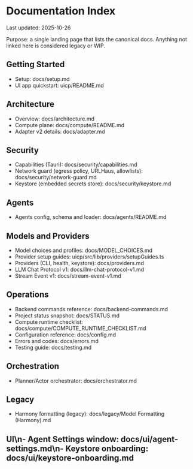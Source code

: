 # Documentation Index

Last updated: 2025-10-26

Purpose: a single landing page that lists the canonical docs. Anything not linked here is considered legacy or WIP.

## Getting Started
- Setup: docs/setup.md
- UI app quickstart: uicp/README.md

## Architecture
- Overview: docs/architecture.md
- Compute plane: docs/compute/README.md
- Adapter v2 details: docs/adapter.md

## Security
- Capabilities (Tauri): docs/security/capabilities.md
- Network guard (egress policy, URLHaus, allowlists): docs/security/network-guard.md
- Keystore (embedded secrets store): docs/security/keystore.md

## Agents
- Agents config, schema and loader: docs/agents/README.md

## Models and Providers
- Model choices and profiles: docs/MODEL_CHOICES.md
- Provider setup guides: uicp/src/lib/providers/setupGuides.ts
- Providers (CLI, health, keystore): docs/providers.md
- LLM Chat Protocol v1: docs/llm-chat-protocol-v1.md
- Stream Event v1: docs/stream-event-v1.md

## Operations
- Backend commands reference: docs/backend-commands.md
- Project status snapshot: docs/STATUS.md
- Compute runtime checklist: docs/compute/COMPUTE_RUNTIME_CHECKLIST.md
- Configuration reference: docs/config.md
- Errors and codes: docs/errors.md
- Testing guide: docs/testing.md

## Orchestration
- Planner/Actor orchestrator: docs/orchestrator.md

## Legacy
- Harmony formatting (legacy): docs/legacy/Model Formatting (Harmony).md
## UI\n- Agent Settings window: docs/ui/agent-settings.md\n- Keystore onboarding: docs/ui/keystore-onboarding.md


